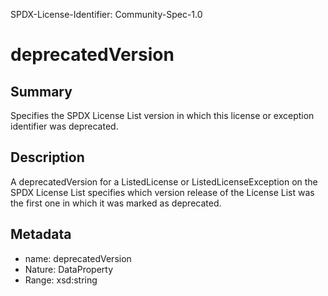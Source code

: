 SPDX-License-Identifier: Community-Spec-1.0

# deprecatedVersion

## Summary

Specifies the SPDX License List version in which this license or exception
identifier was deprecated.

## Description

A deprecatedVersion for a ListedLicense or ListedLicenseException on the SPDX
License List specifies which version release of the License List was the first
one in which it was marked as deprecated.

## Metadata

- name: deprecatedVersion
- Nature: DataProperty
- Range: xsd:string
